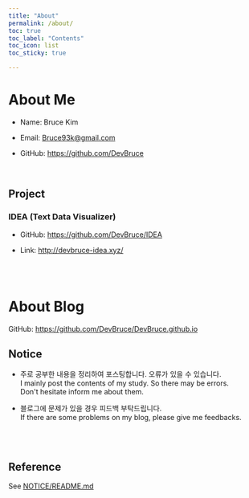 ```yaml
---
title: "About"
permalink: /about/
toc: true
toc_label: "Contents"
toc_icon: list
toc_sticky: true

---
```


# About Me

- Name: Bruce Kim

- Email: Bruce93k@gmail.com

- GitHub: <https://github.com/DevBruce>

<br>

## Project  

### IDEA (Text Data Visualizer)

- GitHub: <https://github.com/DevBruce/IDEA>  

- Link: <http://devbruce-idea.xyz/>

<br><br>

# About Blog  

GitHub: <https://github.com/DevBruce/DevBruce.github.io>

## Notice

- 주로 공부한 내용을 정리하여 포스팅합니다. 오류가 있을 수 있습니다.  
I mainly post the contents of my study. So there may be errors.  
Don't hesitate inform me about them.

- 블로그에 문제가 있을 경우 피드백 부탁드립니다.  
If there are some problems on my blog, please give me feedbacks.

<br><br>

## Reference

See [NOTICE/README.md](https://github.com/DevBruce/DevBruce.github.io/blob/master/NOTICE/README.md)
